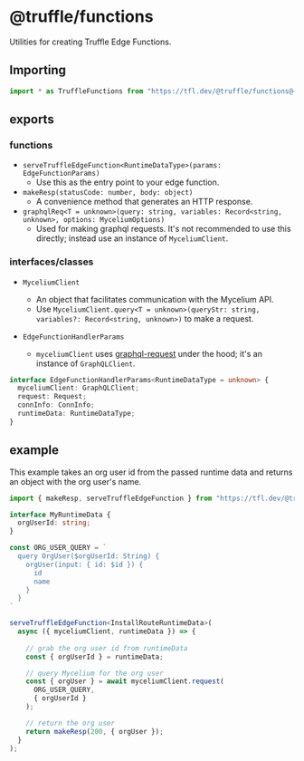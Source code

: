 # @truffle/functions

Utilities for creating Truffle Edge Functions.

## Importing

```typescript
import * as TruffleFunctions from "https://tfl.dev/@truffle/functions@~0.0.4/mod.ts";
```

## exports

### functions

- `serveTruffleEdgeFunction<RuntimeDataType>(params: EdgeFunctionParams)`
  - Use this as the entry point to your edge function.
- `makeResp(statusCode: number, body: object)`
  - A convenience method that generates an HTTP response.
- `graphqlReq<T = unknown>(query: string, variables: Record<string, unknown>, options: MyceliumOptions)`
  - Used for making graphql requests. It's not recommended to use this directly; instead use an instance of `MyceliumClient`.

### interfaces/classes

- `MyceliumClient`
  - An object that facilitates communication with the Mycelium API.
  - Use `MyceliumClient.query<T = unknown>(queryStr: string, variables?: Record<string, unknown>)` to make a request.

- `EdgeFunctionHandlerParams`
  - `myceliumClient` uses [graphql-request](https://deno.land/x/graphql_request@v4.1.0) under the hood; it's an instance of `GraphQLClient`.
```typescript
interface EdgeFunctionHandlerParams<RuntimeDataType = unknown> {
  myceliumClient: GraphQLClient;
  request: Request;
  connInfo: ConnInfo;
  runtimeData: RuntimeDataType;
}
```

## example

This example takes an org user id from the passed runtime data and returns an object with the org user's name.

```typescript
import { makeResp, serveTruffleEdgeFunction } from "https://tfl.dev/@truffle/functions@~0.0.4/mod.ts";

interface MyRuntimeData {
  orgUserId: string;
}

const ORG_USER_QUERY = `
  query OrgUser($orgUserId: String) {
    orgUser(input: { id: $id }) {
      id
      name
    }
  }
`

serveTruffleEdgeFunction<InstallRouteRuntimeData>(
  async ({ myceliumClient, runtimeData }) => {
    
    // grab the org user id from runtimeData
    const { orgUserId } = runtimeData;

    // query Mycelium for the org user
    const { orgUser } = await myceliumClient.request(
      ORG_USER_QUERY,
      { orgUserId }
    );

    // return the org user
    return makeResp(200, { orgUser });
  }
);
```